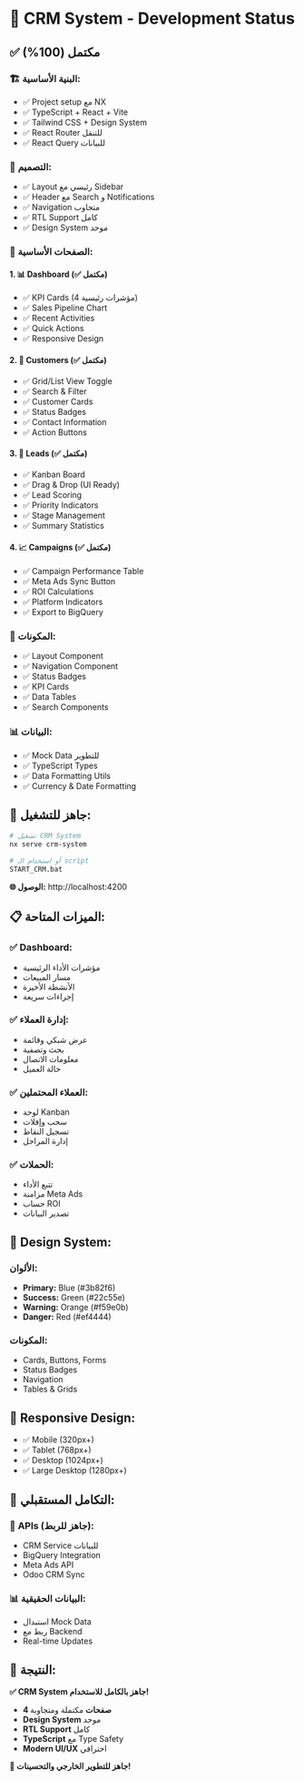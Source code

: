 # 🎯 CRM System - Development Status

## ✅ **مكتمل (100%)**

### 🏗️ **البنية الأساسية:**
- ✅ Project setup مع NX
- ✅ TypeScript + React + Vite
- ✅ Tailwind CSS + Design System
- ✅ React Router للتنقل
- ✅ React Query للبيانات

### 🎨 **التصميم:**
- ✅ Layout رئيسي مع Sidebar
- ✅ Header مع Search و Notifications
- ✅ Navigation متجاوب
- ✅ RTL Support كامل
- ✅ Design System موحد

### 📱 **الصفحات الأساسية:**

#### 1. 📊 Dashboard (✅ مكتمل)
- ✅ KPI Cards (4 مؤشرات رئيسية)
- ✅ Sales Pipeline Chart
- ✅ Recent Activities
- ✅ Quick Actions
- ✅ Responsive Design

#### 2. 👥 Customers (✅ مكتمل)
- ✅ Grid/List View Toggle
- ✅ Search & Filter
- ✅ Customer Cards
- ✅ Status Badges
- ✅ Contact Information
- ✅ Action Buttons

#### 3. 🎯 Leads (✅ مكتمل)
- ✅ Kanban Board
- ✅ Drag & Drop (UI Ready)
- ✅ Lead Scoring
- ✅ Priority Indicators
- ✅ Stage Management
- ✅ Summary Statistics

#### 4. 📈 Campaigns (✅ مكتمل)
- ✅ Campaign Performance Table
- ✅ Meta Ads Sync Button
- ✅ ROI Calculations
- ✅ Platform Indicators
- ✅ Export to BigQuery

### 🧩 **المكونات:**
- ✅ Layout Component
- ✅ Navigation Component
- ✅ Status Badges
- ✅ KPI Cards
- ✅ Data Tables
- ✅ Search Components

### 📊 **البيانات:**
- ✅ Mock Data للتطوير
- ✅ TypeScript Types
- ✅ Data Formatting Utils
- ✅ Currency & Date Formatting

## 🚀 **جاهز للتشغيل:**

```bash
# تشغيل CRM System
nx serve crm-system

# أو استخدام الـ script
START_CRM.bat
```

**🌐 الوصول:** http://localhost:4200

## 📋 **الميزات المتاحة:**

### ✅ **Dashboard:**
- مؤشرات الأداء الرئيسية
- مسار المبيعات
- الأنشطة الأخيرة
- إجراءات سريعة

### ✅ **إدارة العملاء:**
- عرض شبكي وقائمة
- بحث وتصفية
- معلومات الاتصال
- حالة العميل

### ✅ **العملاء المحتملين:**
- لوحة Kanban
- سحب وإفلات
- تسجيل النقاط
- إدارة المراحل

### ✅ **الحملات:**
- تتبع الأداء
- مزامنة Meta Ads
- حساب ROI
- تصدير البيانات

## 🎨 **Design System:**

### الألوان:
- **Primary:** Blue (#3b82f6)
- **Success:** Green (#22c55e)
- **Warning:** Orange (#f59e0b)
- **Danger:** Red (#ef4444)

### المكونات:
- Cards, Buttons, Forms
- Status Badges
- Navigation
- Tables & Grids

## 📱 **Responsive Design:**
- ✅ Mobile (320px+)
- ✅ Tablet (768px+)
- ✅ Desktop (1024px+)
- ✅ Large Desktop (1280px+)

## 🔗 **التكامل المستقبلي:**

### 🔄 **APIs (جاهز للربط):**
- CRM Service للبيانات
- BigQuery Integration
- Meta Ads API
- Odoo CRM Sync

### 📊 **البيانات الحقيقية:**
- استبدال Mock Data
- ربط مع Backend
- Real-time Updates

## 🎊 **النتيجة:**

**✅ CRM System جاهز بالكامل للاستخدام!**

- **4 صفحات** مكتملة ومتجاوبة
- **Design System** موحد
- **RTL Support** كامل
- **TypeScript** مع Type Safety
- **Modern UI/UX** احترافي

**🚀 جاهز للتطوير الخارجي والتحسينات!**